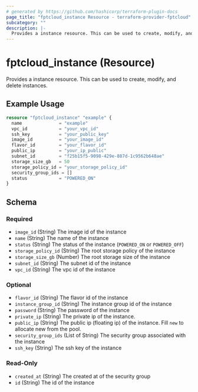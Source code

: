 ```yaml
---
# generated by https://github.com/hashicorp/terraform-plugin-docs
page_title: "fptcloud_instance Resource - terraform-provider-fptcloud"
subcategory: ""
description: |-
  Provides a instance resource. This can be used to create, modify, and delete instances.
---
```


# fptcloud_instance (Resource)

Provides a instance resource. This can be used to create, modify, and delete instances.

## Example Usage

```terraform
resource "fptcloud_instance" "example" {
  name              = "example"
  vpc_id            = "your_vpc_id"
  ssh_key           = "your_public_key"
  image_id          = "your_image_id"
  flavor_id         = "your_flavor_id"
  public_ip         = "your_ip_public"
  subnet_id         = "f25b15f5-9098-429e-887d-1c9562b648ae"
  storage_size_gb   = 50
  storage_policy_id = "your_storage_policy_id"
  security_group_ids = []
  status            = "POWERED_ON"
}
```

<!-- schema generated by tfplugindocs -->
## Schema

### Required

- `image_id` (String) The image id of the instance
- `name` (String) The name of the instance
- `status` (String) The status of the instance (`POWERED_ON` or `POWERED_OFF`)
- `storage_policy_id` (String) The root storage policy of the instance
- `storage_size_gb` (Number) The root storage size of the instance
- `subnet_id` (String) The subnet id of the instance
- `vpc_id` (String) The vpc id of the instance

### Optional

- `flavor_id` (String) The flavor id of the instance
- `instance_group_id` (String) The instance group id of the instance
- `password` (String) The password of the instance
- `private_ip` (String) The private ip of the instance.
- `public_ip` (String) The public ip (floating ip) of the instance.  Fill `new` to allocate new from the pool.
- `security_group_ids` (List of String) The security group associated with the instance
- `ssh_key` (String) The ssh key of the instance

### Read-Only

- `created_at` (String) The created at of the security group
- `id` (String) The id of the instance
